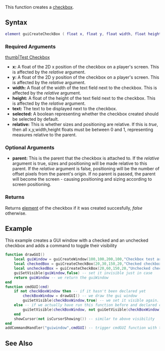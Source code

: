 This function creates a [checkbox](/Element/GUI/Checkbox.md "wikilink").

Syntax
------

``` lua
element guiCreateCheckBox ( float x, float y, float width, float height, string text, bool selected, bool relative, [element parent = nil] )
```

### Required Arguments

[thumb|Test Checkbox](/Image:Checkbox.png.md "wikilink")

-   **x:** A float of the 2D x position of the checkbox on a player's screen. This is affected by the *relative* argument.
-   **y:** A float of the 2D y position of the checkbox on a player's screen. This is affected by the *relative* argument.
-   **width:** A float of the width of the text field next to the checkbox. This is affected by the *relative* argument.
-   **height:** A float of the height of the text field next to the checkbox. This is affected by the *relative* argument.
-   **text:** The text to be displayed next to the checkbox.
-   **selected:** A boolean representing whether the checkbox created should be selected by default.
-   **relative:** This is whether sizes and positioning are relative. If this is *true*, then all x,y,width,height floats must be between 0 and 1, representing measures relative to the parent.

### Optional Arguments

-   **parent:** This is the parent that the checkbox is attached to. If the *relative* argument is true, sizes and positioning will be made relative to this parent. If the *relative* argument is false, positioning will be the number of offset pixels from the parent's origin. If no parent is passed, the parent will become the screen - causing positioning and sizing according to screen positioning.

### Returns

Returns [element](/element.md "wikilink") of the checkbox if it was created succesfully, *false* otherwise.

Example
-------

This example creates a GUI window with a checked and an unchecked checkbox and adds a command to toggle their visibility

``` lua
function drawGUI()
    local guiWindow = guiCreateWindow(100,100,200,100,"Checkbox test area",false,false) -- create the container window
    local checkedBox = guiCreateCheckBox(20,30,150,20,"Checked checkbox",true,false,guiWindow) -- note the parameter after header, it will make the checkbox be checked
    local uncheckedBox = guiCreateCheckBox(20,60,150,20,"Unchecked checkbox",false,false,guiWindow) -- not here though
    guiSetVisible(guiWindow,false) -- set it invisible just in case
    return guiWindow -- we return the guiWindow
end
function cmdGUI(cmd)
    if not checkBoxWindow then -- if it hasn't been declared yet
        checkBoxWindow = drawGUI() -- we draw the gui window
        guiSetVisible(checkBoxWindow,true) -- we set it visible again. Strictly speaking it's not necessary, could have omitted both this and the upper guiSetVisible, but this is needed if you want to cache a window without actually showing it
    else -- if we actually have run this function before and declared checkBoxWindow
        guiSetVisible(checkBoxWindow, not guiGetVisible(checkBoxWindow)) -- we just toggle the visibility. If it was visible, not visible returns false and thus sets it's visibility false, effectivly hiding it   
    end
    showCursor(not isCursorShowing()) -- similar to above visibility
end
addCommandHandler("guiwindow",cmdGUI) -- trigger cmdGUI function with this command
```

See Also
--------
